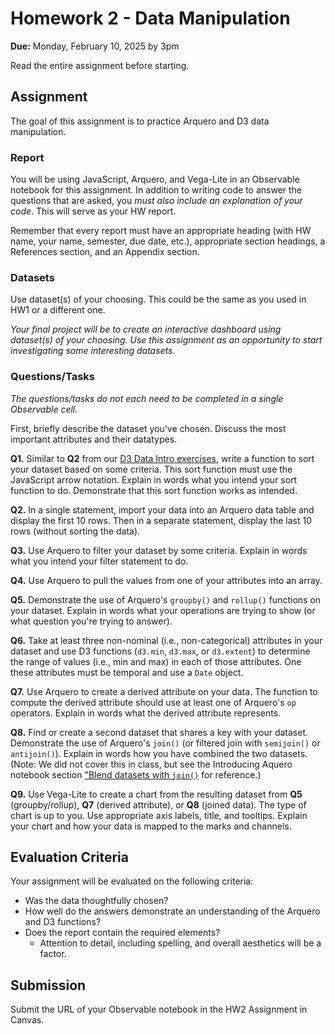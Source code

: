 # Homework 2 - Data Manipulation

**Due:** Monday, February 10, 2025 by 3pm

Read the entire assignment before starting.

## Assignment

The goal of this assignment is to practice Arquero and D3 data manipulation.

### Report

You will be using JavaScript, Arquero, and Vega-Lite in an Observable notebook for this assignment.  In addition to writing code to answer the questions that are asked, you *must also include an explanation of your code*.  This will serve as your HW report.

Remember that every report must have an appropriate heading (with HW name, your name, semester, due date, etc.), appropriate section headings, a References section, and an Appendix section.

### Datasets

Use dataset(s) of your choosing. This could be the same as you used in HW1 or a different one.

*Your final project will be to create an interactive dashboard using dataset(s) of your choosing. Use this assignment as an opportunity to start investigating some interesting datasets.*

### Questions/Tasks

*The questions/tasks do not each need to be completed in a single Observable cell.*

First, briefly describe the dataset you've chosen. Discuss the most important attributes and their datatypes.

**Q1.** Similar to **Q2** from our [D3 Data Intro exercises](https://observablehq.com/@oducs-vis/d3-data-intro), write a function to sort your dataset based on some criteria. This sort function must use the JavaScript arrow notation. Explain in words what you intend your sort function to do.  Demonstrate that this sort function works as intended.

**Q2.** In a single statement, import your data into an Arquero data table and display the first 10 rows.  Then in a separate statement, display the last 10 rows (without sorting the data).

**Q3.** Use Arquero to filter your dataset by some criteria. Explain in words what you intend your filter statement to do.

**Q4.** Use Arquero to pull the values from one of your attributes into an array.

**Q5.** Demonstrate the use of Arquero's `groupby()` and `rollup()` functions on your dataset. Explain in words what your operations are trying to show (or what question you're trying to answer).

**Q6.** Take at least three non-nominal (i.e., non-categorical) attributes in your dataset and use D3 functions (`d3.min`, `d3.max`, or `d3.extent`) to determine the range of values (i.e., min and max) in each of those attributes. One these attributes must be temporal and use a `Date` object.

**Q7.** Use Arquero to create a derived attribute on your data. The function to compute the derived attribute should use at least one of Arquero's `op`
 operators. Explain in words what the derived attribute represents.

**Q8.** Find or create a second dataset that shares a key with your dataset. Demonstrate the use of Arquero's `join()` (or filtered join with `semijoin()` or `antijoin()`). Explain in words how you have combined the two datasets. (Note: We did not cover this in class, but see the Introducing Aquero notebook section ["Blend datasets with `join()`](https://observablehq.com/@uwdata/introducing-arquero#cell-525) for reference.)

**Q9.** Use Vega-Lite to create a chart from the resulting dataset from **Q5** (groupby/rollup), **Q7** (derived attribute), or **Q8** (joined data). The type of chart is up to you. Use appropriate axis labels, title, and tooltips. Explain your chart and how your data is mapped to the marks and channels.

## Evaluation Criteria

Your assignment will be evaluated on the following criteria:

* Was the data thoughtfully chosen?
* How well do the answers demonstrate an understanding of the Arquero and D3 functions?
* Does the report contain the required elements?
  * Attention to detail, including spelling, and overall aesthetics will be a factor.

## Submission

Submit the URL of your Observable notebook in the HW2 Assignment in Canvas.
